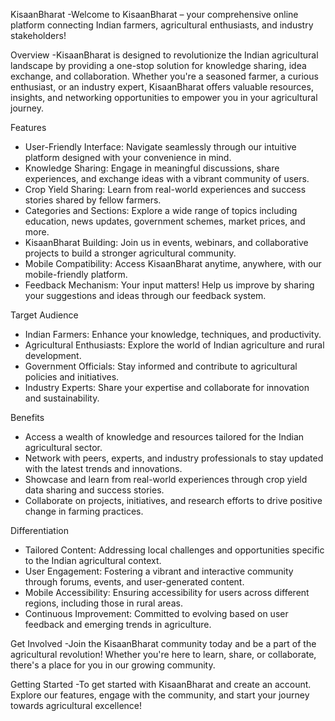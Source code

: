 KisaanBharat
-Welcome to KisaanBharat – your comprehensive online platform connecting Indian farmers, agricultural enthusiasts, and industry stakeholders!

Overview
-KisaanBharat is designed to revolutionize the Indian agricultural landscape by providing a one-stop solution for knowledge sharing, idea exchange, and collaboration. Whether you're a seasoned farmer, a curious enthusiast, or an industry expert, KisaanBharat offers valuable resources, insights, and networking opportunities to empower you in your agricultural journey.

Features
- User-Friendly Interface: Navigate seamlessly through our intuitive platform designed with your convenience in mind.
- Knowledge Sharing: Engage in meaningful discussions, share experiences, and exchange ideas with a vibrant community of users.
- Crop Yield Sharing: Learn from real-world experiences and success stories shared by fellow farmers.
- Categories and Sections: Explore a wide range of topics including education, news updates, government schemes, market prices, and more.
- KisaanBharat Building: Join us in events, webinars, and collaborative projects to build a stronger agricultural community.
- Mobile Compatibility: Access KisaanBharat anytime, anywhere, with our mobile-friendly platform.
- Feedback Mechanism: Your input matters! Help us improve by sharing your suggestions and ideas through our feedback system.

Target Audience
- Indian Farmers: Enhance your knowledge, techniques, and productivity.
- Agricultural Enthusiasts: Explore the world of Indian agriculture and rural development.
- Government Officials: Stay informed and contribute to agricultural policies and initiatives.
- Industry Experts: Share your expertise and collaborate for innovation and sustainability.

Benefits
- Access a wealth of knowledge and resources tailored for the Indian agricultural sector.
- Network with peers, experts, and industry professionals to stay updated with the latest trends and innovations.
- Showcase and learn from real-world experiences through crop yield data sharing and success stories.
- Collaborate on projects, initiatives, and research efforts to drive positive change in farming practices.

Differentiation
- Tailored Content: Addressing local challenges and opportunities specific to the Indian agricultural context.
- User Engagement: Fostering a vibrant and interactive community through forums, events, and user-generated content.
- Mobile Accessibility: Ensuring accessibility for users across different regions, including those in rural areas.
- Continuous Improvement: Committed to evolving based on user feedback and emerging trends in agriculture.

Get Involved
-Join the KisaanBharat community today and be a part of the agricultural revolution! Whether you're here to learn, share, or collaborate, there's a place for you in our growing community.

Getting Started
-To get started with KisaanBharat and create an account. Explore our features, engage with the community, and start your journey towards agricultural excellence!
